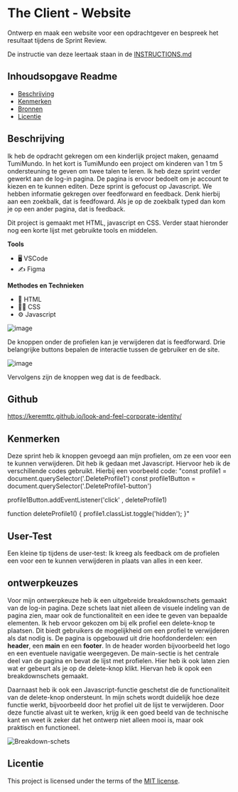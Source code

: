 # The Client - Website

Ontwerp en maak een website voor een opdrachtgever en bespreek het resultaat tijdens de Sprint Review.

De instructie van deze leertaak staan in de [INSTRUCTIONS.md](https://github.com/fdnd-task/the-client-website/blob/main/docs/INSTRUCTIONS.md)



## Inhoudsopgave Readme

  * [Beschrijving](#beschrijving)
  * [Kenmerken](#kenmerken)
  * [Bronnen](#bronnen)
  * [Licentie](#licentie)

## Beschrijving
<!-- In de Beschrijving staat hoe je project er uit ziet, hoe het werkt en wat je er mee kan. -->
Ik heb de opdracht gekregen om een kinderlijk project maken, genaamd TumiMundo. In het kort is TumiMundo een project om kinderen van 1 tm 5 ondersteuning te geven om twee talen te leren. Ik heb deze sprint verder gewerkt aan de log-in pagina. De pagina is ervoor bedoelt om je account te kiezen en te kunnen editen. Deze sprint is gefocust op Javascript. We hebben informatie gekregen over feedforward en feedback. Denk hierbij aan een zoekbalk, dat is feedfoward. Als je op de zoekbalk typed dan kom je op een ander pagina, dat is feedback.  

Dit project is gemaakt met HTML, javascript en CSS. Verder staat hieronder nog een korte lijst met gebruikte tools en middelen.
 
**Tools** 
- 🖥️ VSCode
- ✍️ Figma
 
**Methodes en Technieken**
- 🚀 HTML
- 💅🏼 CSS
- ⚙️ Javascript


<!-- Voeg een mooie poster visual toe 📸 -->

![image](https://github.com/user-attachments/assets/a47072a3-e69c-42cb-9867-e401c45d6133)

De knoppen onder de profielen kan je verwijderen dat is feedforward. Drie belangrijke buttons bepalen de interactie tussen de gebruiker en de site.


![image](https://github.com/user-attachments/assets/accdc914-c5b5-44bc-a812-4523e722dd6a)


Vervolgens zijn de knoppen weg dat is de feedback. 

  ## Github

https://keremttc.github.io/look-and-feel-corporate-identity/<!-- Voeg een link toe naar Github Pages 🌐-->
## Kenmerken
<!-- Bij Kenmerken staat welke technieken zijn gebruikt en hoe. Wat is de HTML structuur? Wat zijn de belangrijkste dingen in CSS? Wat is er met Javascript gedaan en hoe? Misschien heb je een framwork of library gebruikt? -->

Deze sprint heb ik knoppen gevoegd aan mijn profielen, om ze een voor een te kunnen verwijderen. Dit heb ik gedaan met Javascript. Hiervoor heb ik de verschillende codes gebruikt. Hierbij een voorbeeld code:
"const profile1 = document.querySelector('.DeleteProfile1')
const profile1Button = document.querySelector('.DeleteProfile1-button')


profile1Button.addEventListener('click' , deleteProfile1)

function deleteProfile1() {
    profile1.classList.toggle('hidden');
}"



## User-Test
         
Een kleine tip tijdens de user-test: Ik kreeg als feedback om de profielen een voor een te kunnen verwijderen in plaats van alles in een keer.

## ontwerpkeuzes 

Voor mijn ontwerpkeuze heb ik een uitgebreide breakdownschets gemaakt van de log-in pagina. Deze schets laat niet alleen de visuele indeling van de pagina zien, maar ook de functionaliteit en een idee te geven van bepaalde elementen. Ik heb ervoor gekozen om bij elk profiel een delete-knop te plaatsen. Dit biedt gebruikers de mogelijkheid om een profiel te verwijderen als dat nodig is. De pagina is opgebouwd uit drie hoofdonderdelen: een **header**, een **main** en een **footer**. In de header worden bijvoorbeeld het logo en een eventuele navigatie weergegeven. De main-sectie is het centrale deel van de pagina en bevat de lijst met profielen. Hier heb ik ook laten zien wat er gebeurt als je op de delete-knop klikt. Hiervan heb ik opok een breakdownschets gemaakt.

Daarnaast heb ik ook een Javascript-functie geschetst die de functionaliteit van de delete-knop ondersteunt. In mijn schets wordt duidelijk hoe deze functie werkt, bijvoorbeeld door het profiel uit de lijst te verwijderen. Door deze functie alvast uit te werken, krijg ik een goed beeld van de technische kant en weet ik zeker dat het ontwerp niet alleen mooi is, maar ook praktisch en functioneel.  

![Breakdown-schets](https://github.com/user-attachments/assets/3a6243d3-7f53-40b0-abe6-8af03e50dbeb)


## Licentie

This project is licensed under the terms of the [MIT license](./LICENSE).
